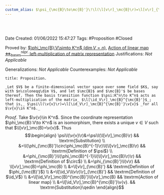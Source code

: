 ```yaml
---
custom_alias: $\psi_{\mc{B}\to\mc{B}'}\!\l(\l[v\r]_\mc{B}\r)=\l[v\r]_{\mc{B}'}=Q_{\mc{B}\to\mc{B}'}\l[v\r]_\mc{B}$
---
```


<br />
<br />

Date Created: 01/06/2022 15:47:27
Tags: #Proposition #Closed

Proved by: [$\phi_\mc{B}:V\simto K^n$ ($\dim V=n$)](Linear%20isomorphism%20between%20finite-dim%20vector%20spaces%20and%20tuple%20spaces.md), [Action of linear map $\Leftrightarrow^\textrm{repr.}_\textrm{bases}$ left-multiplication of matrix representation](Action%20of%20linear%20map%20repr%20under%20basis%20left-multiplication%20of%20matrix%20representation.md)
Justifications: _Not Applicable_

Generalizations: _Not Applicable_
Counterexamples: _Not Applicable_

``` ad-Proposition
title: Proposition.

_Let $V$ be a finite-dimensional vector space over some field $K$, say with $n\coloneqq\dim V$, and let $\mc{B}$ and $\mc{B}'$ be bases thereof. Then the basis transition function $\psi:K^n\to K^n$ acts as left-multiplication of the matrix_ $\l[\id_V\r]_\mc{B}^{\mc{B}'}$_; that is,_ $\psi\l(\v{v}\r)=\l[\id_V\r]_\mc{B}^{\mc{B}'}\v{v}$ _for all $\v{v}\in K^n$._

```

_Proof_. Take $\v{v}\in K^n$. Since the coordinate representation $\phi_\mc{B}:V\to K^n$ is an isomorphism, there exists a unique $v\in V$ such that $\l[v\r]_\mc{B}=\v{v}$. Thus
$$\begin{align}
    \psi\l(\v{v}\r)&=\psi\l(\l[v\r]_\mc{B}\r) && \textrm{Substitution} \\
    &=\l(\phi_{\mc{B}'}\circ\phi_\mc{B}^{-1}\r)\l(\l[v\r]_\mc{B}\r) && \textrm{Definition of $\psi$} \\
    &=\phi_{\mc{B}'}\l(\phi_\mc{B}^{-1}\l(\l[v\r]_\mc{B}\r)\r) && \textrm{Definition of $\circ$} \\
    &=\phi_{\mc{B}'}\l(v\r) && \l[v\r]_\mc{B}=\phi_\mc{B} \\
    &=\l[v\r]_{\mc{B}'} && \textrm{Definition of $\phi_{\mc{B}'}$} \\
    &=\l[\id_V\l(v\r)\r]_{\mc{B}'} && \textrm{Definition of $\id_V$} \\
    &=\l[\id_V\r]_\mc{B}^{\mc{B}'}\l[v\r]_\mc{B} && \textrm{Action of linear map} \\
    &=\l[\id_V\r]_\mc{B}^{\mc{B}'}\v{v}. && \textrm{Substitution}\qedin
\end{align}$$

